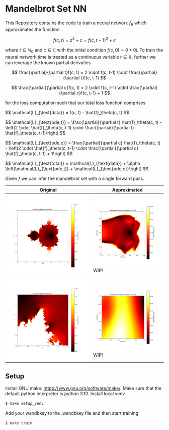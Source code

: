 # Mandelbrot Set NN

This Repository contains the code to train a neural network $f_\theta$ which approximates the function

$$
f(c, t) = z^2+c = f(c, t-1)^2+c
$$

where $t\in \mathbb{N}_0$ and $c \in \mathbb{C}$  with the initial condition $f(c, 0) = 0 + 0j$. To train the neural network time is treated as a continuous variable $t\in \mathbb{R}$, further we can leverage the known partial derivaties

$$
\frac{\partial}{\partial t}f(c, t) = 2 \cdot f(c, t-1) \cdot \frac{\partial}{\partial t}f(c, t-1)
$$

$$
\frac{\partial}{\partial c}f(c, t) = 2 \cdot f(c, t-1) \cdot \frac{\partial}{\partial c}f(c, t-1) + 1
$$

for the loss computation such that our total loss function comprises

<p>$$ \mathcal{L}_{\text{data}} = f(c, t) - \hat{f}_\theta(c, t) $$</p>
<p>$$ \mathcal{L}_{\text{pde,t}} = \frac{\partial}{\partial t} \hat{f}_\theta(c, t) - \left(2 \cdot \hat{f}_\theta(c, t-1) \cdot \frac{\partial}{\partial t} \hat{f}_\theta(c, t-1)\right) $$</p>
<p>$$ \mathcal{L}_{\text{pde,c}} = \frac{\partial}{\partial c} \hat{f}_\theta(c, t) - \left(2 \cdot \hat{f}_\theta(c, t-1) \cdot \frac{\partial}{\partial c} \hat{f}_\theta(c, t-1) + 1\right) $$</p>
<p>$$ \mathcal{L}_{\text{total}} = \mathcal{L}_{\text{data}} + \alpha \left(\mathcal{L}_{\text{pde,t}} + \mathcal{L}_{\text{pde,c}}\right) $$</p>

Given $f$ we can infer the mandelbrot set with a single forward pass.

| Original | Approximated|
| -- | -- |
| <img src="resources/mandelbrot_20.png" width="400"> | <img src="resources/mandelbrot_plot.png" width="300"><br>WIP!|  
| <img src="resources/mandelbrot_zoomed_20.png" width="400"> | <img src="resources/mandelbrot_plot_zoomed.png" width="300"><br>WIP!|  

## Setup

Install GNU make: https://www.gnu.org/software/make/. 
Make sure that the default python interpreter is python 3.10.
Install local venv

```bash
$ make setup_venv
```

Add your wandbkey to the .wandbkey file and then start training

```bash
$ make train
```
